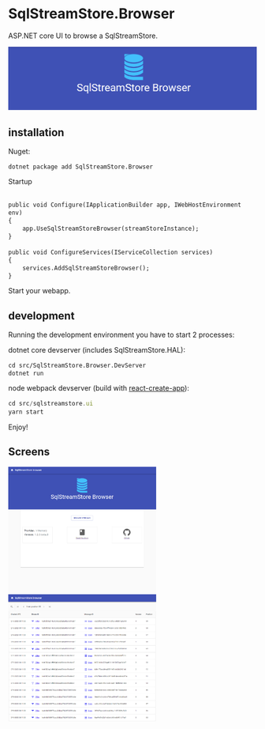 # SqlStreamStore.Browser

<span>ASP.NET</span> core UI to browse a SqlStreamStore.

<img src="docs/hero.png" alt="Screenshot of SqlStreamStore hero">

## installation

Nuget:

``` shell
dotnet package add SqlStreamStore.Browser
```


Startup
``` dotnet

public void Configure(IApplicationBuilder app, IWebHostEnvironment env)
{
    app.UseSqlStreamStoreBrowser(streamStoreInstance);
}

public void ConfigureServices(IServiceCollection services)
{
    services.AddSqlStreamStoreBrowser();
}

```

Start your webapp.


## development

Running the development environment you have to start 2 processes:

dotnet core devserver (includes SqlStreamStore.HAL):

``` shell
cd src/SqlStreamStore.Browser.DevServer
dotnet run
```

node webpack devserver (build with [react-create-app](https://reactjs.org/docs/create-a-new-react-app.html#create-react-app)):

``` javascript
cd src/sqlstreamstore.ui
yarn start
```

Enjoy!

## Screens

<img src="docs/dashboard_screen.png" alt="Screenshot of SqlStreamStore dashboard" width="300"> <img src="docs/streams_screen.png" alt="Screenshot of SqlStreamStore streams page" width="300">
